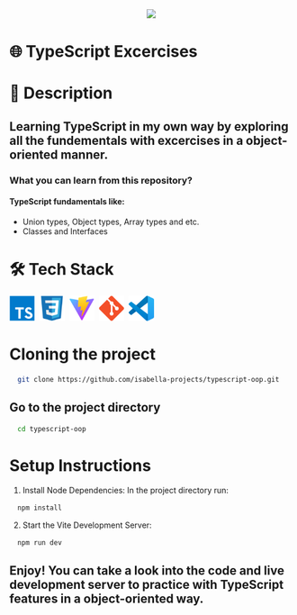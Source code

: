 <div align="center">
    <img src="https://i.imgur.com/YlGrpaq.png" width="800px" height="auto">
</div>

# 🌐 TypeScript Excercises

# 📝 Description

## Learning TypeScript in my own way by exploring all the fundementals with excercises in a object-oriented manner.

### What you can learn from this repository?

#### TypeScript fundamentals like:

-   Union types, Object types, Array types and etc.
-   Classes and Interfaces

# 🛠 Tech Stack

<div>
    <img src="https://github.com/devicons/devicon/blob/master/icons/typescript/typescript-original.svg" title="TypeScript" alt="TypeScript" width="45" height="45"/>&nbsp;
    <img src="https://github.com/devicons/devicon/blob/master/icons/css3/css3-original.svg" title="CSS3" alt="CSS3" width="45" height="45"/>&nbsp;
    <img src="https://github.com/devicons/devicon/blob/master/icons/vitejs/vitejs-original.svg" title="ViteJS" alt="ViteJS" width="45" height="45"/>&nbsp;
    <img src="https://github.com/devicons/devicon/blob/master/icons/git/git-original.svg" title="Git" alt="Git" width="45" height="45"/>&nbsp;
    <img src="https://github.com/devicons/devicon/blob/master/icons/vscode/vscode-original.svg" title="VSCode" alt="VSCode" width="45" height="45"/>
</div>

# Cloning the project

```bash
  git clone https://github.com/isabella-projects/typescript-oop.git
```

## Go to the project directory

```bash
  cd typescript-oop
```

# Setup Instructions

1. Install Node Dependencies: In the project directory run:

```bash
  npm install
```

2. Start the Vite Development Server:

```bash
  npm run dev
```

## Enjoy! You can take a look into the code and live development server to practice with TypeScript features in a object-oriented way.
